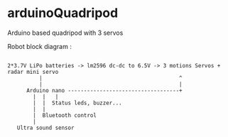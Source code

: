 # arduinoQuadripod
Arduino based quadripod with 3 servos


Robot block diagram :

<code>
2*3.7V LiPo batteries -> lm2596 dc-dc to 6.5V -> 3 motions Servos + radar mini servo
          |                                           ^
          |                                           |
      Arduino nano -----------------------------------+
        |  |   |
        |  |  Status leds, buzzer...
        |  |
        |  Bluetooth control
        |
   Ultra sound sensor
</code>
